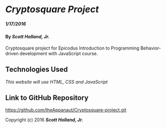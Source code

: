 # _Cryptosquare Project_

##### _1/17/2016_

#### By _**Scott Holland, Jr.**_

Cryptosquare project for Epicodus Introduction to Programming Behavior-driven development with JavaScript course.

## Technologies Used

_This website will use HTML, CSS and JavaScript_

## Link to GitHub Repository

https://github.com/theAppanaut/Cryptosquare-project.git

Copyright (c) 2016 **_Scott Holland, Jr._**
